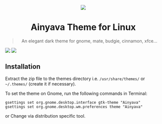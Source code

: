 <div align="center">

![](Art/Ainyava-1.jpg)

# Ainyava Theme for Linux

> An elegant dark theme for gnome, mate, budgie, cinnamon, xfce...

</div>

![](Art/Ainyava-2.jpg)
![](Art/Ainyava-3.jpg)

## Installation

Extract the zip file to the themes directory i.e. `/usr/share/themes/` or `~/.themes/` (create it if necessary).

To set the theme on Gnome, run the following commands in Terminal:

```
gsettings set org.gnome.desktop.interface gtk-theme "Ainyava"
gsettings set org.gnome.desktop.wm.preferences theme "Ainyava"
```
or Change via distribution specific tool.

